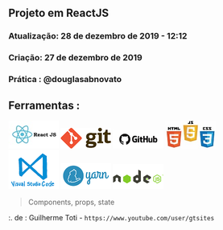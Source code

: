 ## Projeto em ReactJS
### Atualização: 28 de dezembro de 2019 - 12:12
### Criação: 27 de dezembro de 2019
### Prática : @douglasabnovato

## Ferramentas : 

![ReactJS](/images/logo-reactjs.jpg)
![Git](/images/logo-git.png)
![Github](/images/logo-github.png)
![HTML/CSS/Javascript](/images/logo-html-css-js.jpeg)
![VSCode](/images/logo-VSCode.png)
![Yarn](/images/logo-yarn.png)
![Nodejs](/images/logo-nodejs.png)

> Components, props, state

:. de : Guilherme Toti - `https://www.youtube.com/user/gtsites`